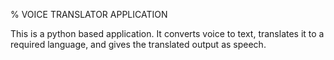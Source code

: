 % VOICE TRANSLATOR APPLICATION
<p>This is a python based application. It converts voice to text, translates it to a required language, and gives the translated output as speech.</p>